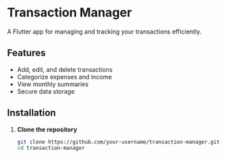 # Transaction Manager

A Flutter app for managing and tracking your transactions efficiently.

## Features

- Add, edit, and delete transactions
- Categorize expenses and income
- View monthly summaries
- Secure data storage

## Installation

1. **Clone the repository**
   ```bash
   git clone https://github.com/your-username/transaction-manager.git
   cd transaction-manager
